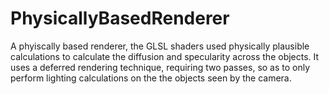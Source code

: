 # PhysicallyBasedRenderer
A phyiscally based renderer, the GLSL shaders used physically plausible calculations to calculate the diffusion and specularity across the objects. It uses a deferred rendering technique, requiring two passes, so as to only perform lighting calculations on the the objects seen by the camera.
